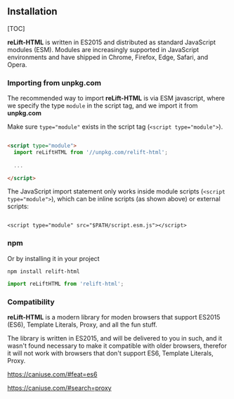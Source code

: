 
## Installation

[TOC]


**reLift-HTML** is written in ES2015 and distributed as standard JavaScript modules (ESM). Modules are increasingly supported in JavaScript environments and have shipped in Chrome, Firefox, Edge, Safari, and Opera.

### Importing from unpkg.com 

The recommended way to import **reLift-HTML** is via ESM javascript, where we specify the type `module` in the script tag, and we import it from **unpkg.com** 

Make sure `type="module"` exists in the script tag (`<script type="module">`).

```html

<script type="module">
  import reLiftHTML from '//unpkg.com/relift-html';
  
  ...

</script>

```

The JavaScript import statement only works inside module scripts (`<script type="module">`), which can be inline scripts (as shown above) or external scripts:

```

<script type="module" src="$PATH/script.esm.js"></script>

```

### npm

Or by installing it in your project

```
npm install relift-html
```

```js
import reLiftHTML from 'relift-html';
```


### Compatibility 

**reLift-HTML** is a modern library for moden browsers that support ES2015 (ES6), Template Literals, Proxy, and all the fun stuff.

The library is written in ES2015, and will be delivered to you in such, and it wasn't found  necessary to make it compatible with older browsers, therefor it will not work with browsers that don't support ES6, Template Literals, Proxy.

https://caniuse.com/#feat=es6

https://caniuse.com/#search=proxy

